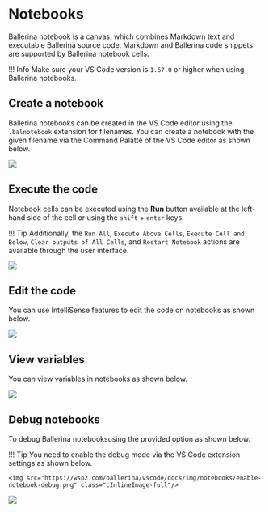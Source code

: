 # Notebooks

Ballerina notebook is a canvas, which combines Markdown text and executable Ballerina source code. Markdown and Ballerina code snippets are supported by Ballerina notebook cells.

!!! Info
    Make sure your VS Code version is `1.67.0` or higher when using Ballerina notebooks.

## Create a notebook 

Ballerina notebooks can be created in the VS Code editor using the `.balnotebook` extension for filenames. You can create a notebook with the given filename via the Command Palatte of the VS Code editor as shown below.

<img src="https://wso2.com/ballerina/vscode/docs/img/notebooks/notebook-create.gif" class="cInlineImage-full"/>

## Execute the code

Notebook cells can be executed using the **Run** button available at the left-hand side of the cell or using the `shift` + `enter` keys. 

!!! Tip
     Additionally, the `Run All`, `Execute Above Cells`, `Execute Cell and Below`, `Clear outputs of All Cells`, and `Restart Notebook` actions are available through the user interface.

<img src="https://wso2.com/ballerina/vscode/docs/img/notebooks/notebook-code-execution.gif" class="cInlineImage-full"/>

## Edit the code

You can use IntelliSense features to edit the code on notebooks as shown below.

<img src="https://wso2.com/ballerina/vscode/docs/img/notebooks/notebook-code-completion.gif" class="cInlineImage-full"/>

## View variables

You can view variables in notebooks as shown below.

<img src="https://wso2.com/ballerina/vscode/docs/img/notebooks/notebook-variable-view.gif" class="cInlineImage-full"/>

## Debug notebooks

To debug Ballerina notebooksusing the provided option as shown below.

!!! Tip 
    You need to enable the debug mode via the VS Code extension settings as shown below.

    <img src="https://wso2.com/ballerina/vscode/docs/img/notebooks/enable-notebook-debug.png" class="cInlineImage-full"/>

<img src="https://wso2.com/ballerina/vscode/docs/img/notebooks/notebook-debug.gif" class="cInlineImage-full"/>
